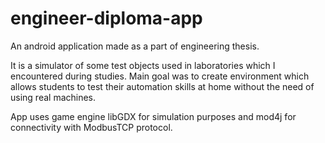 # engineer-diploma-app

An android application made as a part of engineering thesis.

It is a simulator of some test objects used in laboratories which I encountered during studies.
Main goal was to create environment which allows students to test their automation skills at home without the need of using real machines.

App uses game engine libGDX for simulation purposes and mod4j for connectivity with ModbusTCP protocol.
